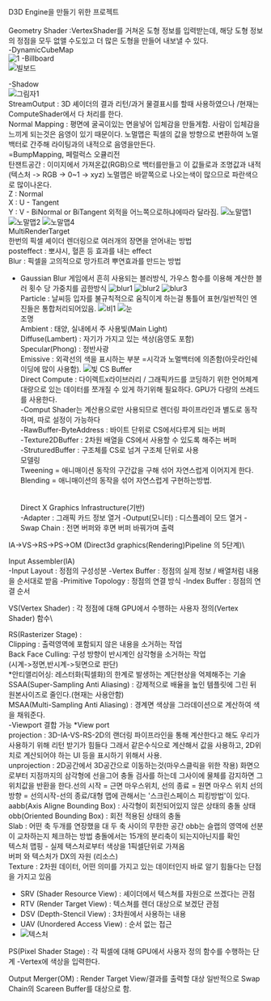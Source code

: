 D3D Engine을 만들기 위한 프로젝트\
\
Geometry Shader :VertexShader를 거쳐온 도형 정보를 입력받는데, 해당 도형 정보의 정점을 모두 없앨 수도있고 더 많은 도형을 만들어 내보낼 수 있다.\
-DynamicCubeMap\
![1](https://user-images.githubusercontent.com/93506849/166083570-1482fe73-df86-4acd-a770-b728bd2e659c.JPG)
-Billboard\
![빌보드](https://user-images.githubusercontent.com/93506849/165087939-3ed08ae1-45d8-40aa-b303-630cd00777ec.JPG)

-Shadow\
![그림자1](https://user-images.githubusercontent.com/93506849/166084212-3bddbfb6-c968-4fd1-9124-53530b6cae9b.JPG)
\
StreamOutput : 3D 셰이더의 결과 리턴/과거 물결표시를 할때 사용하였으나 /현재는 ComputeShader에서 다 처리를 한다.
\
  Normal Mapping : 평면에 굴곡이있는 면을넣어 입체감을 만들게함. 사람이 입체감을 느끼게 되는것은 음영이 있기 때문이다. 노멀맵은 픽셀의 값을 방향으로 변환하여 노멀백터로 간주해 라이팅과의 내적으로 음영을만든다.\
	=BumpMapping, 페럴럭스 오큘리전\
  탄잰트공간 : 이미지에서 가져온값(RGB)으로 백터를만들고 이 값들로과 조명값과 내적\
	(텍스처 -> RGB -> 0~1 -> xyz) 노멀맵은 바깥쪽으로 나오는색이 많으므로 파란색으로 많이나온다. \
	Z : Normal\
	X : U - Tangent\
	Y : V - BiNormal or BiTangent 외적을 어느쪽으로하냐에따라 달라짐.
![노말맵1](https://user-images.githubusercontent.com/93506849/165054476-0486f0aa-d3df-4deb-bffc-af9d49b388bb.JPG)
![노말맵2](https://user-images.githubusercontent.com/93506849/165054706-e7993c3f-f705-4343-b2db-1c1ae03401f6.JPG)
![노말맵4](https://user-images.githubusercontent.com/93506849/165054731-5381731f-2ea8-43e8-a62a-10c408633422.JPG)
\
MultiRenderTarget \
한번의 픽셀 셰이더 렌더링으로 여러개의 장면을 얻어내는 방법\
posteffect : 뽀샤시, 혈흔 등 효과를 내는 effect\
Blur : 픽셀을 고의적으로 망가트려 뿌연효과를 만드는 방법
- Gaussian Blur 게임에서 흔히 사용되는 블러방식, 가우스 함수를 이용해 계산한 블러 횟수 당 가중치를 곱한방식
![blur1](https://user-images.githubusercontent.com/93506849/165056088-30eeeab9-bcbe-4e71-83a0-4b6e7e03e445.JPG)
![blur2](https://user-images.githubusercontent.com/93506849/165056098-d0ec6b9e-51d2-4618-8ebd-7c4f0a5acb30.JPG)
![blur3](https://user-images.githubusercontent.com/93506849/165056110-896891e0-a888-4454-88dc-638d5b32f021.JPG)
\
Particle : 날씨등 입자를 불규칙적으로 움직이게 하는걸 통틀어 표현/일반적인 엔진들은 통합처리되어있음.
![비1](https://user-images.githubusercontent.com/93506849/165088093-3b2f3a0f-6428-4604-9084-20153998d0ea.JPG)
![눈](https://user-images.githubusercontent.com/93506849/165088153-e8dde867-a4d7-423f-bb53-102ac4c2951a.JPG)
\
조명\
 Ambient : 태양, 실내에서 주 사용빛(Main Light)\
 Diffuse(Lambert) : 자기가 가지고 있는 색상(음영도 포함)\
 Specular(Phong) : 정반사광\
 Emissive : 외곽선의 색을 표시하는 부분 =시각과 노멀백터에 의존함(아웃라인쉐이딩에 많이 사용함).
 ![빛](https://user-images.githubusercontent.com/93506849/165054425-eabae885-1037-4491-8d05-3a397781ce7c.JPG)
CS Buffer\
Direct Compute : 다이렉트x라이브러리 / 그래픽카드를 코딩하기 위한 언어체계\
		대량으로 있는 데이터를 쪼개질 수 있게 하기위해 필요하다. GPU가 다량의 쓰레드를 사용한다.\
	-Comput Shader는 계산용으로만 사용되므로 렌더링 파이프라인과 별도로 동작하며, 따로 설정이 가능하다\
	-RawBuffer-ByteAddress : 바이트 단위로 CS에서다루게 되는 버퍼\
	-Texture2DBuffer : 2차원 배열을 CS에서 사용할 수 있도록 해주는 버퍼\
	-StruturedBuffer : 구조체를 CS로 넘겨 구조체 단위로 사용\
모델링\
Tweening = 애니매이션 동작의 구간값을 구해 섞어 자연스럽게 이어지게 한다.\
Blending = 애니매이션의 동작을 섞어 자연스럽게 구현하는방법.\
\
\
Direct X Graphics Infrastructure(기반)\
-Adapter : 그래픽 카드 정보 열거
-Output(모니터) : 디스플레이 모드 열거
-Swap Chain  : 전면 버퍼와 후면 버퍼 바꿔가며 출력

IA->VS->RS->PS->OM  (Direct3d graphics(Rendering)Pipeline 의 5단계)\
 
Input Assembler(IA)\
-Input Layout : 정점의 구성성분
-Vertex Buffer : 정점의 실제 정보 / 배열처럼 내용을 순서대로 받음
-Primitive Topology : 정점의 연결 방식
-Index Buffer : 정점의 연결 순서

VS(Vertex Shader) : 각 정점에 대해 GPU에서 수행하는 사용자 정의(Vertex Shader) 함수\

RS(Rasterizer Stage) : \
  Clipping : 출력영역에 포함되지 않은 내용을 소거하는 작업\
  Back Face Culling: 구성 방향이 반시계인 삼각형을 소거하는 작업\
   (시계->정면,반시계->뒷면으로 판단)\
  *안티앨리어싱: 레스터화(픽셀화)의 한계로 발생하는 계단현상을 억제해주는 기술\
  SSAA(Super-Sampling Anti Aliasing) : 강제적으로 배율을 높인 템플릿에 그린 뒤 원본사이즈로 줄인다.(현재는 사용안함)\
  MSAA(Multi-Sampling Anti Aliasing) : 경계면 색상을 그라데이션으로 계산하여 색을 채워준다.\
-Viewport 결합 가능
 *View port \
projection : 3D-IA-VS-RS-2D의 랜더링 파이프라인을 통해 계산한다고 해도 우리가 사용하기 위해 리턴 받기가 힘들다 그래서 같은수식으로 계산해서 값을 사용하고,
	2D위치로 계산되어야 하는  UI 등을 표시하기 위해서 사용.\
unprojection : 2D공간에서 3D공간으로 이동하는것(마우스클릭을 위한 작용) 화면으로부터 지점까지의 삼각형에 선을그어 충돌 검사를 하는데 그사이에 물체를
	감지하면  그위치값을 반환을 한다.선의 시작 = 근면 마우스위치, 선의 종료 = 원면 마우스 위치 선의 방향 = 선의시작-선의 종료/대형 맵에 관해서는 '스크린스페이스 피킹방법'이 있다.\
aabb(Axis Aligne Bounding Box) : 사각형이 회전되어있지 않은 상태의 충돌 상태\
obb(Oriented Bounding Box) : 회전 적용된 상태의 충돌\
	Slab  : 어떤 축 두개를 연장했을 대 두 축 사이의 무한한 공간 obb는 슬랩의 영역에 선분이 교차하는지 체크하는 방법
충돌에서는 15개의 분리축이 되는지아닌지를 확인\
  텍스처 맵핑 - 실제 택스처로부터 색상을 1픽셀단위로 가져옴
\
버퍼 와 텍스처가 DX의 자원 (리소스)\
Texture : 2차원 데이터, 어떤 의미를 가지고 있는 데이터인지 바로 알기 힘들다는 단점을 가지고 있음
  - SRV (Shader Resource View) : 셰이더에서 텍스쳐를 자원으로 쓰겠다는 관점 
  - RTV (Render Target View) : 텍스쳐를 렌더 대상으로 보겠단 관점 
  - DSV (Depth-Stencil View) :  3차원에서 사용하는 내용
  - UAV (Unordered Access View) : 순서 없는 접근
  -  ![텍스처](https://user-images.githubusercontent.com/93506849/165050345-e6992aaf-a3ba-4e8e-98cc-b07bb6227bb7.JPG)


PS(Pixel Shader Stage) : 각 픽셀에 대해 GPU에서 사용자 정의 함수를 수행하는 단계
-Vertex에 색상을 입력한다.

Output Merger(OM) : Render Target View/결과를 출력할 대상 일반적으로 Swap Chain의 Scareen Buffer를 대상으로 함.



